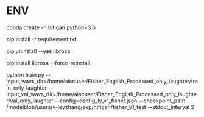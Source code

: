 # ENV
conda create -n hifigan python=3.6

pip install -r requirement.txt

pip uninstall --yes librosa

pip install librosa --force-reinstall

python train.py --input_wavs_dir=/home/aiscuser/Fisher_English_Processed_only_laughter/train_only_laughter --input_val_wavs_dir=/home/aiscuser/Fisher_English_Processed_only_laughter/val_only_laughter --config=config_ly_v1_fisher.json --checkpoint_path /modelblob/users/v-leyzhang/exp/hifigan/fisher_v1_test --stdout_interval 2
